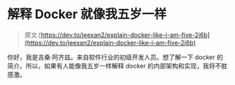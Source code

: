 # 解释 Docker 就像我五岁一样

> 原文:[https://dev.to/jeexan2/explain-docker-like-i-am-five-2i6b](https://dev.to/jeexan2/explain-docker-like-i-am-five-2i6b)

你好，我是吉桑·阿齐兹。来自软件行业的初级开发人员。想了解一下 docker 的简介。所以，如果有人能像我五岁一样解释 docker 的内部架构和实现，我将不胜感激。
